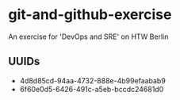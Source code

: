 # git-and-github-exercise
An exercise for 'DevOps and SRE' on HTW Berlin

## UUIDs
- 4d8d85cd-94aa-4732-888e-4b99efaabab9
- 6f60e0d5-6426-491c-a5eb-bccdc24681d0
